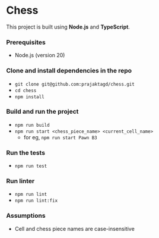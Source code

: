 # Chess
This project is built using **Node.js** and **TypeScript**.

### Prerequisites
- Node.js (version 20)

### Clone and install dependencies in the repo
- `git clone git@github.com:prajaktagd/chess.git`
- `cd chess`
- `npm install`

### Build and run the project
- `npm run build`
- `npm run start <chess_piece_name> <current_cell_name>`
   - for eg, `npm run start Pawn B3`

### Run the tests
- `npm run test`

### Run linter
- `npm run lint`
- `npm run lint:fix`

### Assumptions
- Cell and chess piece names are case-insensitive




